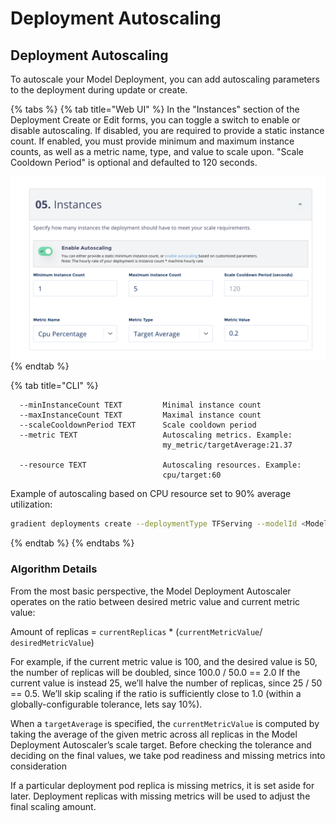 # Deployment Autoscaling

## Deployment Autoscaling 

To autoscale your Model Deployment, you can add autoscaling parameters to the deployment during update or create.

{% tabs %}
{% tab title="Web UI" %}
In the "Instances" section of the Deployment Create or Edit forms, you can toggle a switch to enable or disable autoscaling.  If disabled, you are required to provide a static instance count.  If enabled, you must provide minimum and maximum instance counts, as well as a metric name, type, and value to scale upon.  "Scale Cooldown Period" is optional and defaulted to 120 seconds.

![](../../.gitbook/assets/screen-shot-2020-09-08-at-6.33.14-pm.png)
{% endtab %}

{% tab title="CLI" %}
```text
  --minInstanceCount TEXT         Minimal instance count
  --maxInstanceCount TEXT         Maximal instance count
  --scaleCooldownPeriod TEXT      Scale cooldown period
  --metric TEXT                   Autoscaling metrics. Example:
                                  my_metric/targetAverage:21.37

  --resource TEXT                 Autoscaling resources. Example:
                                  cpu/target:60
```

Example of autoscaling based on CPU resource set to 90% average utilization: 

```bash
gradient deployments create --deploymentType TFServing --modelId <ModelID> --name <name> --machineType c5.xlarge --minInstanceCount 1 --maxInstanceCount 5 --resource cpuPercentage/targetAverage:90 --imageUrl tensorflow/serving --instanceCount 1 ... 
```
{% endtab %}
{% endtabs %}

### **Algorithm Details**

From the most basic perspective, the Model Deployment Autoscaler operates on the ratio between desired metric value and current metric value:  
  
Amount of replicas  = `currentReplicas` \* \(`currentMetricValue`/ `desiredMetricValue`\)  
  
For example, if the current metric value is 100, and the desired value is 50, the number of replicas will be doubled, since 100.0 / 50.0 == 2.0 If the current value is instead 25, we’ll halve the number of replicas, since 25 / 50 == 0.5. We’ll skip scaling if the ratio is sufficiently close to 1.0 \(within a globally-configurable tolerance, lets say 10%\).  
  
When a `targetAverage` is specified, the `currentMetricValue` is computed by taking the average of the given metric across all replicas in the Model Deployment Autoscaler’s scale target. Before checking the tolerance and deciding on the final values, we take pod readiness and missing metrics into consideration  
  
If a particular deployment pod replica is missing metrics, it is set aside for later. Deployment replicas with missing metrics will be used to adjust the final scaling amount.

